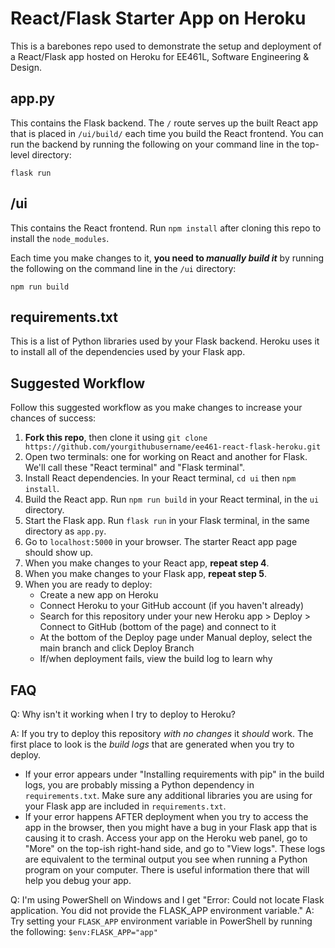 # React/Flask Starter App on Heroku
This is a barebones repo used to demonstrate the setup and deployment of a React/Flask app hosted on Heroku for EE461L, Software Engineering & Design.

## app.py
This contains the Flask backend. The ``/`` route serves up the built React app that is placed in ``/ui/build/`` each time you build the React frontend. You can run the backend by running the following on your command line in the top-level directory:

``flask run``

## /ui
This contains the React frontend. Run ``npm install`` after cloning this repo to install the ``node_modules``. 

Each time you make changes to it, **you need to _manually build it_** by running the following on the command line in the ``/ui`` directory:

``npm run build``

## requirements.txt
This is a list of Python libraries used by your Flask backend. Heroku uses it to install all of the dependencies used by your Flask app.

## Suggested Workflow
Follow this suggested workflow as you make changes to increase your chances of success:

1. **Fork this repo**, then clone it using ``git clone https://github.com/yourgithubusername/ee461-react-flask-heroku.git``
2. Open two terminals: one for working on React and another for Flask. We'll call these "React terminal" and "Flask terminal".
3. Install React dependencies. In your React terminal, ``cd ui`` then ``npm install``.
4. Build the React app. Run ``npm run build`` in your React terminal, in the ``ui`` directory.
5. Start the Flask app. Run ``flask run`` in your Flask terminal, in the same directory as ``app.py``.
6. Go to ``localhost:5000`` in your browser. The starter React app page should show up.
7. When you make changes to your React app, **repeat step 4**.
8. When you make changes to your Flask app, **repeat step 5**.
9. When you are ready to deploy:
    - Create a new app on Heroku
    - Connect Heroku to your GitHub account (if you haven't already)
    - Search for this repository under your new Heroku app > Deploy > Connect to GitHub (bottom of the page) and connect to it
    - At the bottom of the Deploy page under Manual deploy, select the main branch and click Deploy Branch
    - If/when deployment fails, view the build log to learn why

## FAQ
Q: Why isn't it working when I try to deploy to Heroku?

A: If you try to deploy this repository _with no changes_ it _should_ work. The first place to look is the _build logs_ that are generated when you try to deploy.
- If your error appears under "Installing requirements with pip" in the build logs, you are probably missing a Python dependency in ``requirements.txt``. Make sure any additional libraries you are using for your Flask app are included in ``requirements.txt``.
- If your error happens AFTER deployment when you try to access the app in the browser, then you might have a bug in your Flask app that is causing it to crash. Access your app on the Heroku web panel, go to "More" on the top-ish right-hand side, and go to "View logs". These logs are equivalent to the terminal output you see when running a Python program on your computer. There is useful information there that will help you debug your app.

Q: I'm using PowerShell on Windows and I get "Error: Could not locate Flask application. You did not provide the FLASK_APP environment variable."
A: Try setting your ``FLASK_APP`` environment variable in PowerShell by running the following: ``$env:FLASK_APP="app"``
